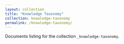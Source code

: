 ```yaml
---
layout: collection
title: "Knowledge Taxonomy"
collection: knowledge-taxonomy
permalink: /knowledge-taxonomy/
---
```


Documents listing for the collection `_knowledge-taxonomy`.
